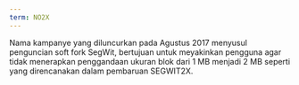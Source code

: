 ```yaml
---
term: NO2X
---
```


Nama kampanye yang diluncurkan pada Agustus 2017 menyusul penguncian soft fork SegWit, bertujuan untuk meyakinkan pengguna agar tidak menerapkan penggandaan ukuran blok dari 1 MB menjadi 2 MB seperti yang direncanakan dalam pembaruan SEGWIT2X.